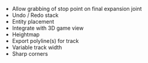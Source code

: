 - Allow grabbing of stop point on final expansion joint
- Undo / Redo stack
- Entity placement
- Integrate with 3D game view
- Heightmap
- Export polyline(s) for track
- Variable track width
- Sharp corners
